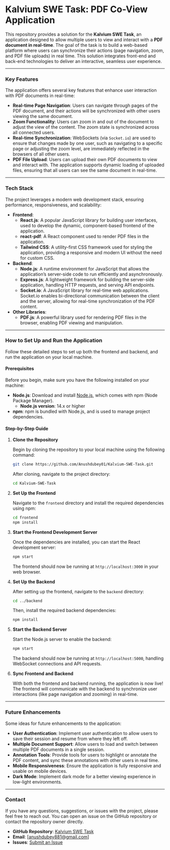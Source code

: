 # Kalvium SWE Task: PDF Co-View Application

This repository provides a solution for the **Kalvium SWE Task**, an application designed to allow multiple users to view and interact with a **PDF document in real-time**. The goal of the task is to build a web-based platform where users can synchronize their actions (page navigation, zoom, and PDF file uploads) in real time. This solution integrates front-end and back-end technologies to deliver an interactive, seamless user experience.

---

### Key Features

The application offers several key features that enhance user interaction with PDF documents in real-time:

- **Real-time Page Navigation**: Users can navigate through pages of the PDF document, and their actions will be synchronized with other users viewing the same document.
- **Zoom Functionality**: Users can zoom in and out of the document to adjust the view of the content. The zoom state is synchronized across all connected users.
- **Real-time Synchronization**: WebSockets (via `Socket.io`) are used to ensure that changes made by one user, such as navigating to a specific page or adjusting the zoom level, are immediately reflected in the browsers of all other users.
- **PDF File Upload**: Users can upload their own PDF documents to view and interact with. The application supports dynamic loading of uploaded files, ensuring that all users can see the same document in real-time.

---

### Tech Stack

The project leverages a modern web development stack, ensuring performance, responsiveness, and scalability:

- **Frontend**:
  - **React.js**: A popular JavaScript library for building user interfaces, used to develop the dynamic, component-based frontend of the application.
  - **react-pdf**: A React component used to render PDF files in the application.
  - **Tailwind CSS**: A utility-first CSS framework used for styling the application, providing a responsive and modern UI without the need for custom CSS.
- **Backend**:
  - **Node.js**: A runtime environment for JavaScript that allows the application’s server-side code to run efficiently and asynchronously.
  - **Express.js**: A lightweight framework for building the server-side application, handling HTTP requests, and serving API endpoints.
  - **Socket.io**: A JavaScript library for real-time web applications. Socket.io enables bi-directional communication between the client and the server, allowing for real-time synchronization of the PDF content.
- **Other Libraries**:
  - **PDF.js**: A powerful library used for rendering PDF files in the browser, enabling PDF viewing and manipulation.

---

### How to Set Up and Run the Application

Follow these detailed steps to set up both the frontend and backend, and run the application on your local machine.

#### **Prerequisites**
Before you begin, make sure you have the following installed on your machine:

- **Node.js**: Download and install [Node.js](https://nodejs.org/), which comes with npm (Node Package Manager).
  - **Node.js version**: 14.x or higher
- **npm**: npm is bundled with Node.js, and is used to manage project dependencies.

#### **Step-by-Step Guide**

1. **Clone the Repository**

   Begin by cloning the repository to your local machine using the following command:

   ```bash
   git clone https://github.com/Anushdubey01/Kalvium-SWE-Task.git
   ```

   After cloning, navigate to the project directory:

   ```bash
   cd Kalvium-SWE-Task
   ```

2. **Set Up the Frontend**

   Navigate to the `frontend` directory and install the required dependencies using npm:

   ```bash
   cd frontend
   npm install
   ```

3. **Start the Frontend Development Server**

   Once the dependencies are installed, you can start the React development server:

   ```bash
   npm start
   ```

   The frontend should now be running at `http://localhost:3000` in your web browser.

4. **Set Up the Backend**

   After setting up the frontend, navigate to the `backend` directory:

   ```bash
   cd ../backend
   ```

   Then, install the required backend dependencies:

   ```bash
   npm install
   ```

5. **Start the Backend Server**

   Start the Node.js server to enable the backend:

   ```bash
   npm start
   ```

   The backend should now be running at `http://localhost:5000`, handling WebSocket connections and API requests.

6. **Sync Frontend and Backend**

   With both the frontend and backend running, the application is now live! The frontend will communicate with the backend to synchronize user interactions (like page navigation and zooming) in real-time.

---

### Future Enhancements

Some ideas for future enhancements to the application:

- **User Authentication**: Implement user authentication to allow users to save their session and resume from where they left off.
- **Multiple Document Support**: Allow users to load and switch between multiple PDF documents in a single session.
- **Annotation Tools**: Provide tools for users to highlight or annotate the PDF content, and sync these annotations with other users in real time.
- **Mobile Responsiveness**: Ensure the application is fully responsive and usable on mobile devices.
- **Dark Mode**: Implement dark mode for a better viewing experience in low-light environments.

---


### Contact

If you have any questions, suggestions, or issues with the project, please feel free to reach out. You can open an issue on the GitHub repository or contact the repository owner directly.

- **GitHub Repository**: [Kalvium SWE Task](https://github.com/Anushdubey01/Kalvium-SWE-Task)
- **Email**: [anushdubey881@gmail.com]
- **Issues**: [Submit an Issue](https://github.com/Anushdubey01/Kalvium-SWE-Task/issues)


